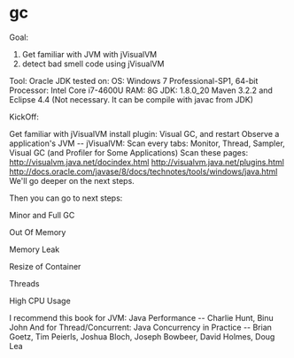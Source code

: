 gc
==
Goal:
1. Get familiar with JVM with jVisualVM
2. detect bad smell code using jVisualVM

Tool:
Oracle JDK
tested on: 
OS:	Windows 7 Professional-SP1, 64-bit
Processor:	Intel Core i7-4600U
RAM:	8G 
JDK: 1.8.0_20
Maven 3.2.2 and Eclipse 4.4 (Not necessary. It can be compile with javac from JDK)



KickOff:

Get familiar with jVisualVM
install plugin: Visual GC, and restart
Observe a application's JVM -- jVisualVM: 
	Scan every tabs: 
		Monitor, Thread, Sampler, Visual GC (and Profiler for Some Applications)
	Scan these pages:
		http://visualvm.java.net/docindex.html
		http://visualvm.java.net/plugins.html
		http://docs.oracle.com/javase/8/docs/technotes/tools/windows/java.html
We'll go deeper on the next steps.


Then you can go to next steps:

Minor and Full GC

Out Of Memory

Memory Leak

Resize of Container

Threads

High CPU Usage 


I recommend this book for JVM: 
Java Performance  -- Charlie Hunt, Binu John
And for Thread/Concurrent:
Java Concurrency in Practice  -- Brian Goetz, Tim Peierls, Joshua Bloch, Joseph Bowbeer, David Holmes, Doug Lea 
